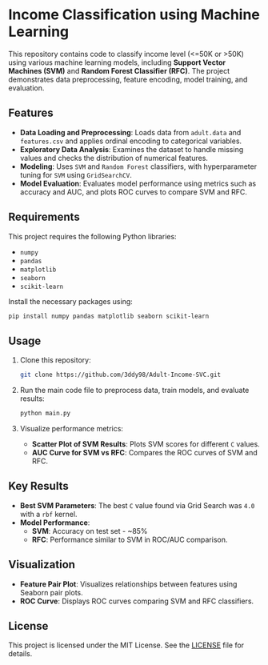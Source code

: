 # Income Classification using Machine Learning

This repository contains code to classify income level (<=50K or >50K) using various machine learning models, including **Support Vector Machines (SVM)** and **Random Forest Classifier (RFC)**. The project demonstrates data preprocessing, feature encoding, model training, and evaluation.

## Features

- **Data Loading and Preprocessing**: Loads data from `adult.data` and `features.csv` and applies ordinal encoding to categorical variables.
- **Exploratory Data Analysis**: Examines the dataset to handle missing values and checks the distribution of numerical features.
- **Modeling**: Uses `SVM` and `Random Forest` classifiers, with hyperparameter tuning for `SVM` using `GridSearchCV`.
- **Model Evaluation**: Evaluates model performance using metrics such as accuracy and AUC, and plots ROC curves to compare SVM and RFC.

## Requirements

This project requires the following Python libraries:
- `numpy`
- `pandas`
- `matplotlib`
- `seaborn`
- `scikit-learn`

Install the necessary packages using:
```bash
pip install numpy pandas matplotlib seaborn scikit-learn
```

## Usage

1. Clone this repository:
   ```bash
   git clone https://github.com/3ddy98/Adult-Income-SVC.git
   ```

2. Run the main code file to preprocess data, train models, and evaluate results:
   ```python
   python main.py
   ```

3. Visualize performance metrics:
   - **Scatter Plot of SVM Results**: Plots SVM scores for different `C` values.
   - **AUC Curve for SVM vs RFC**: Compares the ROC curves of SVM and RFC.

## Key Results

- **Best SVM Parameters**: The best `C` value found via Grid Search was `4.0` with a `rbf` kernel.
- **Model Performance**:
  - **SVM**: Accuracy on test set - ~85%
  - **RFC**: Performance similar to SVM in ROC/AUC comparison.

## Visualization

- **Feature Pair Plot**: Visualizes relationships between features using Seaborn pair plots.
- **ROC Curve**: Displays ROC curves comparing SVM and RFC classifiers.

## License

This project is licensed under the MIT License. See the [LICENSE](LICENSE) file for details.
